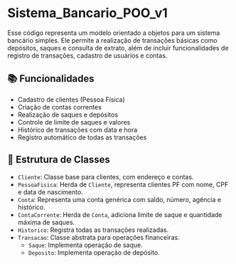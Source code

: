 # Sistema_Bancario_POO_v1
Esse código representa um modelo orientado a objetos para um sistema bancário simples. Ele permite a realização de transações básicas como depósitos, saques e consulta de extrato, além de incluir funcionalidades de registro de transações, cadastro de usuários e contas.

## 📚 Funcionalidades

- Cadastro de clientes (Pessoa Física)
- Criação de contas correntes
- Realização de saques e depósitos
- Controle de limite de saques e valores
- Histórico de transações com data e hora
- Registro automático de todas as transações

## 🧱 Estrutura de Classes

- `Cliente`: Classe base para clientes, com endereço e contas.
- `PessoaFisica`: Herda de `Cliente`, representa clientes PF com nome, CPF e data de nascimento.
- `Conta`: Representa uma conta genérica com saldo, número, agência e histórico.
- `ContaCorrente`: Herda de `Conta`, adiciona limite de saque e quantidade máxima de saques.
- `Historico`: Registra todas as transações realizadas.
- `Transacao`: Classe abstrata para operações financeiras.
  - `Saque`: Implementa operação de saque.
  - `Deposito`: Implementa operação de depósito.
